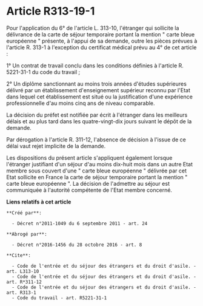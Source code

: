 # Article R313-19-1

Pour l'application du 6° de l'article L. 313-10, l'étranger qui sollicite la délivrance de la carte de séjour temporaire
portant la mention " carte bleue européenne " présente, à l'appui de sa demande, outre les pièces prévues à l'article R.
313-1 à l'exception du certificat médical prévu au 4° de cet article : 

1° Un contrat de travail conclu dans les conditions définies à l'article R. 5221-31-1 du code du travail ; 

2° Un diplôme sanctionnant au moins trois années d'études supérieures délivré par un établissement d'enseignement supérieur
reconnu par l'Etat dans lequel cet établissement est situé ou la justification d'une expérience professionnelle d'au moins
cinq ans de niveau comparable. 

La décision du préfet est notifiée par écrit à l'étranger dans les meilleurs délais et au plus tard dans les quatre-vingt-dix
jours suivant le dépôt de la demande. 

Par dérogation à l'article R. 311-12, l'absence de décision à l'issue de ce délai vaut rejet implicite de la demande. 

Les dispositions du présent article s'appliquent également lorsque l'étranger justifiant d'un séjour d'au moins dix-huit mois
dans un autre Etat membre sous couvert d'une " carte bleue européenne " délivrée par cet Etat sollicite en France la carte de
séjour temporaire portant la mention " carte bleue européenne ". La décision de l'admettre au séjour est communiquée à
l'autorité compétente de l'Etat membre concerné.

**Liens relatifs à cet article**

	**Créé par**:

	  - Décret n°2011-1049 du 6 septembre 2011 - art. 24

	**Abrogé par**:

	  - Décret n°2016-1456 du 28 octobre 2016 - art. 8

	**Cite**:

	  - Code de l'entrée et du séjour des étrangers et du droit d'asile. - art. L313-10
	  - Code de l'entrée et du séjour des étrangers et du droit d'asile. - art. R*311-12
	  - Code de l'entrée et du séjour des étrangers et du droit d'asile. - art. R313-1
	  - Code du travail - art. R5221-31-1
